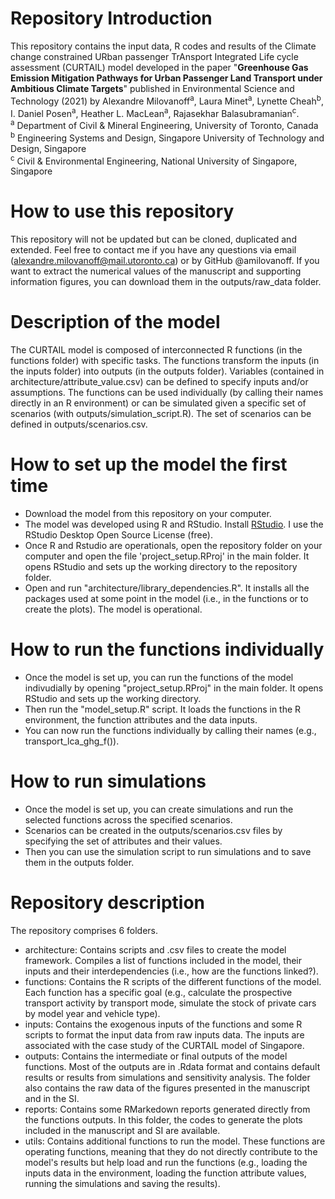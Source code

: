 # Repository Introduction
This repository contains the input data, R codes and results of the Climate change constrained URban passenger TrAnsport Integrated Life cycle assessment (CURTAIL) model developed in the paper "**Greenhouse Gas Emission Mitigation Pathways for Urban Passenger Land Transport under Ambitious Climate Targets**" published in Environmental Science and Technology (2021) by Alexandre Milovanoff<sup>a</sup>, Laura Minet<sup>a</sup>, Lynette Cheah<sup>b</sup>, I. Daniel Posen<sup>a</sup>, Heather L. MacLean<sup>a</sup>, Rajasekhar Balasubramanian<sup>c</sup>.  
<sup>a</sup> Department of Civil & Mineral Engineering, University of Toronto, Canada  
<sup>b</sup> Engineering Systems and Design, Singapore University of Technology and Design, Singapore  
<sup>c</sup> Civil & Environmental Engineering, National University of Singapore, Singapore

# How to use this repository
This repository will not be updated but can be cloned, duplicated and extended. Feel free to contact me if you have any questions via email (alexandre.milovanoff@mail.utoronto.ca) or by GitHub @amilovanoff. If you want to extract the numerical values of the manuscript and supporting information figures, you can download them in the outputs/raw_data folder.

# Description of the model
The CURTAIL model is composed of interconnected R functions (in the functions folder) with specific tasks. The functions transform the inputs (in the inputs folder) into outputs (in the outputs folder). Variables (contained in architecture/attribute_value.csv) can be defined to specify inputs and/or assumptions. The functions can be used individually (by calling their names directly in an R environment) or can be simulated given a specific set of scenarios (with outputs/simulation_script.R). The set of scenarios can be defined in outputs/scenarios.csv.

# How to set up the model the first time
* Download the model from this repository on your computer.
* The model was developed using R and RStudio. Install [RStudio](https://www.rstudio.com/products/rstudio/). I use the RStudio Desktop Open Source License (free).
* Once R and Rstudio are operationals, open the repository folder on your computer and open the file 'project_setup.RProj' in the main folder. It opens RStudio and sets up the working directory to the repository folder.
* Open and run "architecture/library_dependencies.R". It installs all the packages used at some point in the model (i.e., in the functions or to create the plots). The model is operational.

# How to run the functions individually
* Once the model is set up, you can run the functions of the model indivudially by opening "project_setup.RProj" in the main folder. It opens RStudio and sets up the working directory. 
* Then run the "model_setup.R" script. It loads the functions in the R environment, the function attributes and the data inputs.
* You can now run the functions individually by calling their names (e.g., transport_lca_ghg_f()).

# How to run simulations
* Once the model is set up, you can create simulations and run the selected functions across the specified scenarios.
* Scenarios can be created in the outputs/scenarios.csv files by specifying the set of attributes and their values.
* Then you can use the simulation script to run simulations and to save them in the outputs folder.

# Repository description
The repository comprises 6 folders.
* architecture: Contains scripts and .csv files to create the model framework. Compiles a list of functions included in the model, their inputs and their interdependencies (i.e., how are the functions linked?).
* functions: Contains the R scripts of the different functions of the model. Each function has a specific goal (e.g., calculate the prospective transport activity by transport mode, simulate the stock of private cars by model year and vehicle type).
* inputs: Contains the exogenous inputs of the functions and some R scripts to format the input data from raw inputs data. The inputs are associated with the case study of the CURTAIL model of Singapore.
* outputs: Contains the intermediate or final outputs of the model functions. Most of the outputs are in .Rdata format and contains default results or results from simulations and sensitivity analysis. The folder also contains the raw data of the figures presented in the manuscript and in the SI.
* reports: Contains some RMarkedown reports generated directly from the functions outputs. In this folder, the codes to generate the plots included in the manuscript and SI are available.
* utils: Contains additional functions to run the model. These functions are operating functions, meaning that they do not directly contribute to the model's results but help load and run the functions (e.g., loading the inputs data in the environment, loading the function attribute values, running the simulations and saving the results).

